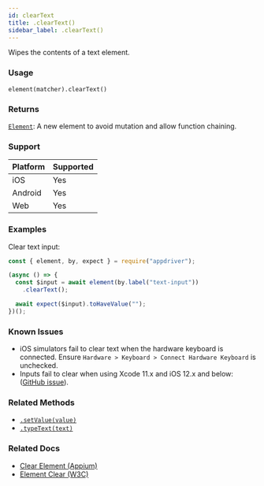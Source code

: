 ```yaml
---
id: clearText
title: .clearText()
sidebar_label: .clearText()
---
```


Wipes the contents of a text element.

### Usage

```text
element(matcher).clearText()
```

### Returns

[`Element`](../element.md): A new element to avoid mutation and allow function chaining.

### Support

| Platform | Supported |
| -------- | --------- |
| iOS      | Yes       |
| Android  | Yes       |
| Web      | Yes       |

### Examples

Clear text input:

```javascript
const { element, by, expect } = require("appdriver");

(async () => {
  const $input = await element(by.label("text-input"))
    .clearText();

  await expect($input).toHaveValue("");
})();
```

### Known Issues

- iOS simulators fail to clear text when the hardware keyboard is connected. Ensure `Hardware > Keyboard > Connect Hardware Keyboard` is unchecked.
- Inputs fail to clear when using Xcode 11.x and iOS 12.x and below: ([GitHub issue](https://github.com/appium/appium/issues/13288)).

### Related Methods

- [`.setValue(value)`](./setValue.md)
- [`.typeText(text)`](./typeText.md)

### Related Docs

- [Clear Element (Appium)](http://appium.io/docs/en/commands/element/actions/clear/)
- [Element Clear (W3C)](https://www.w3.org/TR/webdriver/#element-clear)